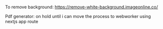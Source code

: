 To remove background:
https://remove-white-background.imageonline.co/


Pdf generator:
on hold until i can move the process to webworker using nextjs app route